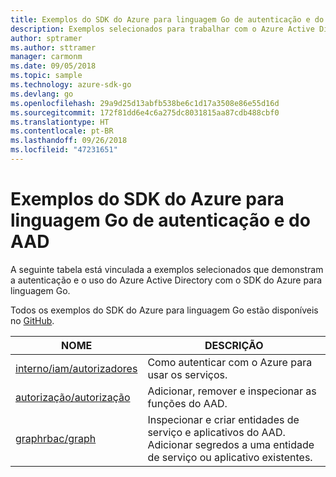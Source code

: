 ```yaml
---
title: Exemplos do SDK do Azure para linguagem Go de autenticação e do AAD
description: Exemplos selecionados para trabalhar com o Azure Active Directory (AAD) e a autenticação do SDK do Azure para linguagem Go.
author: sptramer
ms.author: sttramer
manager: carmonm
ms.date: 09/05/2018
ms.topic: sample
ms.technology: azure-sdk-go
ms.devlang: go
ms.openlocfilehash: 29a9d25d13abfb538be6c1d17a3508e86e55d16d
ms.sourcegitcommit: 172f81dd6e4c6a275dc8031815aa87cdb488cbf0
ms.translationtype: HT
ms.contentlocale: pt-BR
ms.lasthandoff: 09/26/2018
ms.locfileid: "47231651"
---
```

# <a name="azure-sdk-for-go-samples-for-authentication-and-aad"></a>Exemplos do SDK do Azure para linguagem Go de autenticação e do AAD

A seguinte tabela está vinculada a exemplos selecionados que demonstram a autenticação e o uso do Azure Active Directory com o SDK do Azure para linguagem Go.

Todos os exemplos do SDK do Azure para linguagem Go estão disponíveis no [GitHub](https://github.com/Azure-Samples/azure-sdk-for-go-samples).

| NOME | DESCRIÇÃO |
|------|-------------|
| [interno/iam/autorizadores](https://github.com/Azure-Samples/azure-sdk-for-go-samples/blob/master/internal/iam/authorizers.go) | Como autenticar com o Azure para usar os serviços. |
| [autorização/autorização](https://github.com/Azure-Samples/azure-sdk-for-go-samples/blob/master/authorization/authorization.go) | Adicionar, remover e inspecionar as funções do AAD. |
| [graphrbac/graph](https://github.com/Azure-Samples/azure-sdk-for-go-samples/blob/master/graphrbac/graph.go) | Inspecionar e criar entidades de serviço e aplicativos do AAD. Adicionar segredos a uma entidade de serviço ou aplicativo existentes. |
